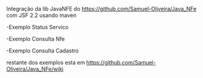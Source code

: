 Integração da lib JavaNFE do https://github.com/Samuel-Oliveira/Java_NFe com JSF 2.2 usando maven

-Exemplo Status Servico

-Exemplo Consulta Nfe

-Exemplo Consulta Cadastro

restante dos exemplos esta em https://github.com/Samuel-Oliveira/Java_NFe/wiki
